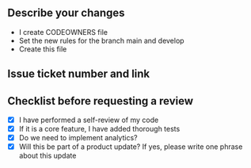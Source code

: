 ## Describe your changes
- I create CODEOWNERS file
- Set the new rules for the branch main and develop
- Create this file
## Issue ticket number and link

## Checklist before requesting a review
- [x] I have performed a self-review of my code
- [x] If it is a core feature, I have added thorough tests
- [x] Do we need to implement analytics?
- [x] Will this be part of a product update? If yes, please write one phrase about this update
